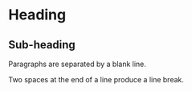 Heading
=======

Sub-heading
-----------

Paragraphs are separated
by a blank line.

Two spaces at the end of a line
produce a line break.